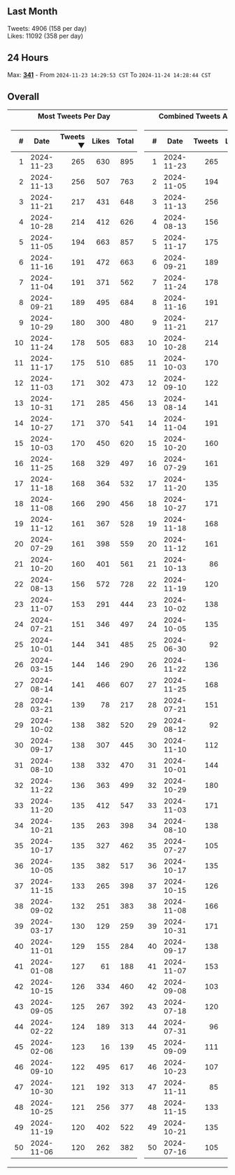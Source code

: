 ## Last Month
Tweets: 4906 (158 per day)\
Likes: 11092 (358 per day)

## 24 Hours
Max: [**341**](../misc/most-tweets_24-hr.txt) - From `2024-11-23 14:29:53 CST` To `2024-11-24 14:28:44 CST`

## Overall
<table>
<tr><th>Most Tweets Per Day</th><th>Combined Tweets And Likes</th></tr><tr><td>


|#|Date|Tweets ▼|Likes|Total|
|--:|--|--:|--:|--:|
|1|2024-11-23|265|630|895|
|2|2024-11-13|256|507|763|
|3|2024-11-21|217|431|648|
|4|2024-10-28|214|412|626|
|5|2024-11-05|194|663|857|
|6|2024-11-16|191|472|663|
|7|2024-11-04|191|371|562|
|8|2024-09-21|189|495|684|
|9|2024-10-29|180|300|480|
|10|2024-11-24|178|505|683|
|11|2024-11-17|175|510|685|
|12|2024-11-03|171|302|473|
|13|2024-10-31|171|285|456|
|14|2024-10-27|171|370|541|
|15|2024-10-03|170|450|620|
|16|2024-11-25|168|329|497|
|17|2024-11-18|168|364|532|
|18|2024-11-08|166|290|456|
|19|2024-11-12|161|367|528|
|20|2024-07-29|161|398|559|
|21|2024-10-20|160|401|561|
|22|2024-08-13|156|572|728|
|23|2024-11-07|153|291|444|
|24|2024-07-21|151|346|497|
|25|2024-10-01|144|341|485|
|26|2024-03-15|144|146|290|
|27|2024-08-14|141|466|607|
|28|2024-03-21|139|78|217|
|29|2024-10-02|138|382|520|
|30|2024-09-17|138|307|445|
|31|2024-08-10|138|332|470|
|32|2024-11-22|136|363|499|
|33|2024-11-20|135|412|547|
|34|2024-10-21|135|263|398|
|35|2024-10-17|135|327|462|
|36|2024-10-05|135|382|517|
|37|2024-11-15|133|265|398|
|38|2024-09-02|132|251|383|
|39|2024-03-17|130|129|259|
|40|2024-11-01|129|155|284|
|41|2024-01-08|127|61|188|
|42|2024-10-15|126|334|460|
|43|2024-09-05|125|267|392|
|44|2024-02-22|124|189|313|
|45|2024-02-06|123|16|139|
|46|2024-09-10|122|495|617|
|47|2024-10-30|121|192|313|
|48|2024-10-25|121|256|377|
|49|2024-11-19|120|402|522|
|50|2024-11-06|120|262|382|

</td><td>


|#|Date|Tweets|Likes|Total ▼|
|--:|--|--:|--:|--:|
|1|2024-11-23|265|630|895|
|2|2024-11-05|194|663|857|
|3|2024-11-13|256|507|763|
|4|2024-08-13|156|572|728|
|5|2024-11-17|175|510|685|
|6|2024-09-21|189|495|684|
|7|2024-11-24|178|505|683|
|8|2024-11-16|191|472|663|
|9|2024-11-21|217|431|648|
|10|2024-10-28|214|412|626|
|11|2024-10-03|170|450|620|
|12|2024-09-10|122|495|617|
|13|2024-08-14|141|466|607|
|14|2024-11-04|191|371|562|
|15|2024-10-20|160|401|561|
|16|2024-07-29|161|398|559|
|17|2024-11-20|135|412|547|
|18|2024-10-27|171|370|541|
|19|2024-11-18|168|364|532|
|20|2024-11-12|161|367|528|
|21|2024-10-13|86|438|524|
|22|2024-11-19|120|402|522|
|23|2024-10-02|138|382|520|
|24|2024-10-05|135|382|517|
|25|2024-06-30|92|413|505|
|26|2024-11-22|136|363|499|
|27|2024-11-25|168|329|497|
|28|2024-07-21|151|346|497|
|29|2024-08-12|92|404|496|
|30|2024-11-10|112|375|487|
|31|2024-10-01|144|341|485|
|32|2024-10-29|180|300|480|
|33|2024-11-03|171|302|473|
|34|2024-08-10|138|332|470|
|35|2024-07-27|105|359|464|
|36|2024-10-17|135|327|462|
|37|2024-10-15|126|334|460|
|38|2024-11-08|166|290|456|
|39|2024-10-31|171|285|456|
|40|2024-09-17|138|307|445|
|41|2024-11-07|153|291|444|
|42|2024-09-08|103|341|444|
|43|2024-07-18|120|312|432|
|44|2024-07-31|96|325|421|
|45|2024-09-09|111|304|415|
|46|2024-10-23|107|297|404|
|47|2024-11-11|85|314|399|
|48|2024-11-15|133|265|398|
|49|2024-10-21|135|263|398|
|50|2024-07-16|105|292|397|

</td><tr>
</table>

